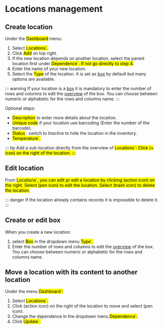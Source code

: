 # Locations management

## Create location
Under the <mark>Dashboard</mark> menu:
1. Select <mark>Locations`. 
2. Click <mark>Add</mark> on top right.
3. If the new location depends on another location, select the parent location first under <mark>Dependence`. If not go directly to step 4.
4. Enter the name of your new location. 
5. Select the <mark>Type</mark> of the location. It is set as [box](/laboratory-information-management-system/dashboard-locations.html#create-or-edit-box) by default but many options are available.

::: warning
If your location is a [box](/laboratory-information-management-system/dashboard-locations.html#create-or-edit-box)  it is mandatory to enter the number of rows and columns to edit the [overview](/laboratory-information-management-system/storage-overview.html#overview) of the box. You can choose between numeric or alphabetic for the rows and columns name.
:::

Optional steps:
* <mark>Description</mark> to enter more details about the location.
* <mark>Unique code</mark> if your location use barcoding (Enter the number of the barcode).
* <mark>Status</mark> : switch to *Inactive* to hide the location in the inventory.
* <mark>Temperature`.

::: tip
Add a sub-location directly from the overview of <mark>Locations`: Click (+ icon) on the right of the location.
:::

## Edit location
From <mark>Locations`, you can edit pr edit a location by clicking (action icon) on the right.
Select (pen icon) to edit the location. Select (trash icon) to delete the location.

::: danger
If the location already contains records it is impossible to delete it.
:::

## Create or edit box
When you create a new location:
 1. select <mark>Box</mark> in the dropdown menu <mark>Type`.
2. Enter the number of rows and columns to edit the [overview](/laboratory-information-management-system/storage-overview.html#overview) of the box. You can choose between numeric or alphabetic for the rows and columns name.

## Move a location with its content to another location
Under the menu <mark>Dashboard`:
1. Select <mark>Locations`.
2. Click (action icon) on the right of the location to move and select (pen icon).
3. Change the dependence in the dropdown menu <mark>Dependence`.
4. Click <mark>Update`.
